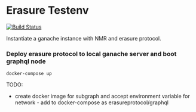 # Erasure Testenv

[![Build Status](https://github.com/erasureprotocol/erasure-protocol/workflows/CI/badge.svg)](https://github.com/erasureprotocol/erasure-protocol/actions)

Instantiate a ganache instance with NMR and erasure protocol.

### Deploy erasure protocol to local ganache server and boot graphql node

```
docker-compose up
```

TODO:

- create docker image for subgraph and accept environment variable for network - add to docker-compose as erasureprotocol/graphql
